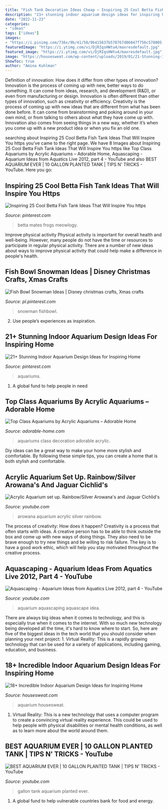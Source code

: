 ```yaml
---
title: "Fish Tank Decoration Ideas Cheap ~ Inspiring 25 Cool Betta Fish Tank Ideas That Will Inspire You Https"
description: "21+ stunning indoor aquarium design ideas for inspiring home"
date: "2022-11-23"
categories:
- "ideas"
tags: ["ideas"]
images:
- "https://i.pinimg.com/736x/9b/41/58/9b415837b578767d06847f756c578005.jpg"
featuredImage: "https://i.ytimg.com/vi/DjRIqsHWtu4/maxresdefault.jpg"
featured_image: "https://i.ytimg.com/vi/DjRIqsHWtu4/maxresdefault.jpg"
image: "https://housesweat.com/wp-content/uploads/2019/01/21-Stunning-Indoor-Aquarium-Design-Ideas-for-Inspiring-Home-Decorations-20.jpg"
ShowToc: true
author: "Amina Kuhlman"
---
```



Definition of innovation: How does it differ from other types of innovation?
Innovation is the process of coming up with new, better ways to do something. It can come from ideas, research, and development (R&D), or even from manufacturing or design. Innovation is often different than other types of innovation, such as creativity or efficiency.
Creativity is the process of coming up with new ideas that are different from what has been done before. It can come from brainstorming and poking around in your own mind, or from talking to others about what they have come up with. Innovation also comes from seeing things in a new way, whether it’s when you come up with a new product idea or when you fix an old one.

	

		
searching about Inspiring 25 Cool Betta Fish Tank Ideas That Will Inspire You https you've came to the right page. We have 8 Images about Inspiring 25 Cool Betta Fish Tank Ideas That Will Inspire You https like Top Class Aquariums by Acrylic Aquariums – Adorable Home, Aquascaping - Aquarium Ideas from Aquatics Live 2012, part 4 - YouTube and also BEST AQUARIUM EVER | 10 GALLON PLANTED TANK | TIPS N&#039; TRICKS - YouTube. Here you go:
		
    
## Inspiring 25 Cool Betta Fish Tank Ideas That Will Inspire You Https

<img loading=lazy src="https://i.pinimg.com/736x/20/10/92/201092916651ae214c4ab858ec8d7990.jpg" onerror="this.onerror=null;this.src='https://tse1.mm.bing.net/th?id=OIP.hvMz0LFc9qUvNu3EaEJPCQHaJ3&amp;pid=15.1';" alt="Inspiring 25 Cool Betta Fish Tank Ideas That Will Inspire You https">

_Source: pinterest.com_

>betta mates frogs meowlogy. 

	

Improve physical activity
Physical activity is important for overall health and well-being. However, many people do not have the time or resources to participate in regular physical activity. There are a number of new ideas about ways to improve physical activity that could help make a difference in people's health.

    
## Fish Bowl Snowman Ideas | Disney Christmas Crafts, Xmas Crafts

<img loading=lazy src="https://i.pinimg.com/736x/9b/41/58/9b415837b578767d06847f756c578005.jpg" onerror="this.onerror=null;this.src='https://tse2.mm.bing.net/th?id=OIP.cdbZWVilkkWjP_5-8uKAcQHaJ3&amp;pid=15.1';" alt="Fish Bowl Snowman Ideas | Disney christmas crafts, Xmas crafts">

_Source: pl.pinterest.com_

>snowman fishbowl. 

	

2. Use people’s experiences as inspiration.

    
## 21+ Stunning Indoor Aquarium Design Ideas For Inspiring Home

<img loading=lazy src="https://i.pinimg.com/736x/2c/ca/3c/2cca3cce0a8faee029559b0f10a4f48f.jpg" onerror="this.onerror=null;this.src='https://tse2.mm.bing.net/th?id=OIP.QVHw6W6PuMpCszuy0PAYgQHaJR&amp;pid=15.1';" alt="21+ Stunning Indoor Aquarium Design Ideas for Inspiring Home">

_Source: pinterest.com_

>aquariums. 

	

1. A global fund to help people in need 

    
## Top Class Aquariums By Acrylic Aquariums – Adorable Home

<img loading=lazy src="https://adorable-home.com/wp-content/gallery/top-class-aquariums/top-class-aquariums-10.jpg" onerror="this.onerror=null;this.src='https://tse4.mm.bing.net/th?id=OIP.GIiE1k2npzyrk6lYqrRS-gHaJ3&amp;pid=15.1';" alt="Top Class Aquariums by Acrylic Aquariums – Adorable Home">

_Source: adorable-home.com_

>aquariums class decoration adorable acrylic. 

	

Diy ideas can be a great way to make your home more stylish and comfortable. By following these simple tips, you can create a home that is both stylish and comfortable.

    
## Acrylic Aquarium Set Up. Rainbow/Silver Arowana&#039;s And Jaguar Cichlid&#039;s

<img loading=lazy src="http://i.ytimg.com/vi/ooFtCfSXXbo/maxresdefault.jpg" onerror="this.onerror=null;this.src='https://tse2.mm.bing.net/th?id=OIP.NpqQkpIedhy9-ccYmWP4HwHaEK&amp;pid=15.1';" alt="Acrylic Aquarium set up. Rainbow/Silver Arowana&#039;s and Jaguar Cichlid&#039;s">

_Source: youtube.com_

>arowana aquarium acrylic silver rainbow. 

	

The process of creativity: How does it happen?
Creativity is a process that often starts with ideas. A creative person has to be able to think outside the box and come up with new ways of doing things. They also need to be brave enough to try new things and be willing to risk failure. The key is to have a good work ethic, which will help you stay motivated throughout the creative process.

    
## Aquascaping - Aquarium Ideas From Aquatics Live 2012, Part 4 - YouTube

<img loading=lazy src="https://i.ytimg.com/vi/DjRIqsHWtu4/maxresdefault.jpg" onerror="this.onerror=null;this.src='https://tse3.mm.bing.net/th?id=OIP.IA14twlg4Q0rXXAxtp8m9wHaEK&amp;pid=15.1';" alt="Aquascaping - Aquarium Ideas from Aquatics Live 2012, part 4 - YouTube">

_Source: youtube.com_

>aquarium aquascaping aquascape idea. 

	

There are always big ideas when it comes to technology, and this is especially true when it comes to the internet. With so much new technology being developed all the time, it's hard to know where to start. So, here are five of the biggest ideas in the tech world that you should consider when planning your next project: 1. Virtual Reality: This is a rapidly growing technology that can be used for a variety of applications, including gaming, education, and business.

    
## 18+ Incredible Indoor Aquarium Design Ideas For Inspiring Home

<img loading=lazy src="https://housesweat.com/wp-content/uploads/2019/01/21-Stunning-Indoor-Aquarium-Design-Ideas-for-Inspiring-Home-Decorations-20.jpg" onerror="this.onerror=null;this.src='https://tse4.mm.bing.net/th?id=OIP.BwtJxNn5M3_FLdonGVEZRwHaJ4&amp;pid=15.1';" alt="18+ Incredible Indoor Aquarium Design Ideas for Inspiring Home">

_Source: housesweat.com_

>aquarium housesweat. 

	

1. Virtual Reality: This is a new technology that uses a computer program to create a convincing virtual reality experience. This could be used to help people with physical disabilities or mental health conditions, as well as to learn more about the world around them. 

    
## BEST AQUARIUM EVER | 10 GALLON PLANTED TANK | TIPS N&#039; TRICKS - YouTube

<img loading=lazy src="http://i1.ytimg.com/vi/f9ahIBvU9LQ/maxresdefault.jpg" onerror="this.onerror=null;this.src='https://tse2.mm.bing.net/th?id=OIP.pXn5CQoGwA7JK9UQ6dC5EAHaEK&amp;pid=15.1';" alt="BEST AQUARIUM EVER | 10 GALLON PLANTED TANK | TIPS N&#039; TRICKS - YouTube">

_Source: youtube.com_

>gallon tank aquarium planted ever. 

	

1. A global fund to help vulnerable countries bank for food and energy.

